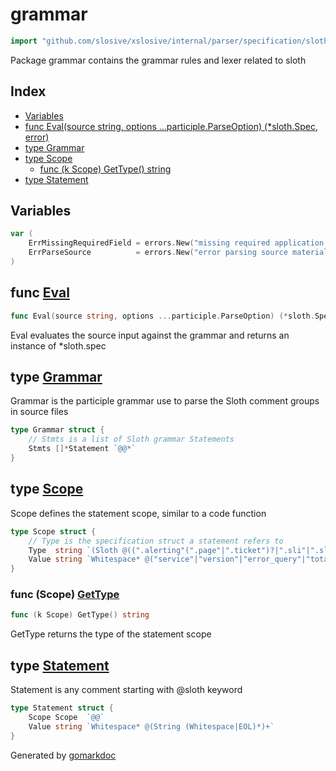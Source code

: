 <!-- Code generated by gomarkdoc. DO NOT EDIT -->

# grammar

```go
import "github.com/slosive/xslosive/internal/parser/specification/sloth/grammar"
```

Package grammar contains the grammar rules and lexer related to sloth

## Index

- [Variables](<#variables>)
- [func Eval\(source string, options ...participle.ParseOption\) \(\*sloth.Spec, error\)](<#Eval>)
- [type Grammar](<#Grammar>)
- [type Scope](<#Scope>)
  - [func \(k Scope\) GetType\(\) string](<#Scope.GetType>)
- [type Statement](<#Statement>)


## Variables

<a name="ErrMissingRequiredField"></a>

```go
var (
    ErrMissingRequiredField = errors.New("missing required application field(s)")
    ErrParseSource          = errors.New("error parsing source material")
)
```

<a name="Eval"></a>
## func [Eval](<https://github.com/slosive/xslosive/blob/main/internal/parser/specification/sloth/grammar/grammar.go#L196>)

```go
func Eval(source string, options ...participle.ParseOption) (*sloth.Spec, error)
```

Eval evaluates the source input against the grammar and returns an instance of \*sloth.spec

<a name="Grammar"></a>
## type [Grammar](<https://github.com/slosive/xslosive/blob/main/internal/parser/specification/sloth/grammar/grammar.go#L15-L18>)

Grammar is the participle grammar use to parse the Sloth comment groups in source files

```go
type Grammar struct {
    // Stmts is a list of Sloth grammar Statements
    Stmts []*Statement `@@*`
}
```

<a name="Scope"></a>
## type [Scope](<https://github.com/slosive/xslosive/blob/main/internal/parser/specification/sloth/grammar/grammar.go#L25-L29>)

Scope defines the statement scope, similar to a code function

```go
type Scope struct {
    // Type is the specification struct a statement refers to
    Type  string `(Sloth @((".alerting"(".page"|".ticket")?|".sli"|".slo"))?)`
    Value string `Whitespace* @("service"|"version"|"error_query"|"total_query"|"error_ratio_query"|"name"|"description"|"objective"|"labels"|"annotations"|"disable")`
}
```

<a name="Scope.GetType"></a>
### func \(Scope\) [GetType](<https://github.com/slosive/xslosive/blob/main/internal/parser/specification/sloth/grammar/grammar.go#L44>)

```go
func (k Scope) GetType() string
```

GetType returns the type of the statement scope

<a name="Statement"></a>
## type [Statement](<https://github.com/slosive/xslosive/blob/main/internal/parser/specification/sloth/grammar/grammar.go#L20-L23>)

Statement is any comment starting with @sloth keyword

```go
type Statement struct {
    Scope Scope  `@@`
    Value string `Whitespace* @(String (Whitespace|EOL)*)+`
}
```

Generated by [gomarkdoc](<https://github.com/princjef/gomarkdoc>)
